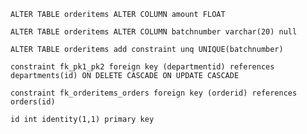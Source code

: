 `ALTER TABLE orderitems ALTER COLUMN amount FLOAT`

`ALTER TABLE orderitems ALTER COLUMN batchnumber varchar(20) null`

`ALTER TABLE orderitems add constraint unq UNIQUE(batchnumber)`

`constraint fk_pk1_pk2 foreign key (departmentid) references departments(id) ON DELETE CASCADE ON UPDATE CASCADE`

`constraint fk_orderitems_orders foreign key (orderid) references orders(id)`

`id int identity(1,1) primary key`
